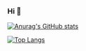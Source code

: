 ### Hi 👋
[![Anurag's GitHub stats](https://github-readme-stats.vercel.app/api?username=Kuma-deve&show_icons=true&count_private=true&include_all_commits=true&hide=contribs)](https://github.com/anuraghazra/github-readme-stats)

[![Top Langs](https://github-readme-stats.vercel.app/api/top-langs/?username=Kuma-deve&layout=compact)](https://github.com/anuraghazra/github-readme-stats)
<!--
**Kuma-deve/Kuma-deve** is a ✨ _special_ ✨ repository because its `README.md` (this file) appears on your GitHub profile.

Here are some ideas to get you started:

- 🔭 I’m currently working on ...
- 🌱 I’m currently learning ...
- 👯 I’m looking to collaborate on ...
- 🤔 I’m looking for help with ...
- 💬 Ask me about ...
- 📫 How to reach me: ...
- 😄 Pronouns: ...
- ⚡ Fun fact: ...
-->
